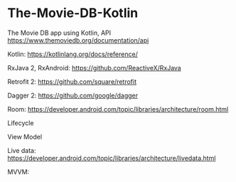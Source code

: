 # The-Movie-DB-Kotlin
The Movie DB app using Kotlin, API https://www.themoviedb.org/documentation/api

Kotlin: https://kotlinlang.org/docs/reference/

RxJava 2, RxAndroid: https://github.com/ReactiveX/RxJava

Retrofit 2: https://github.com/square/retrofit

Dagger 2: https://github.com/google/dagger

Room: https://developer.android.com/topic/libraries/architecture/room.html

Lifecycle

View Model

Live data: https://developer.android.com/topic/libraries/architecture/livedata.html

MVVM:
